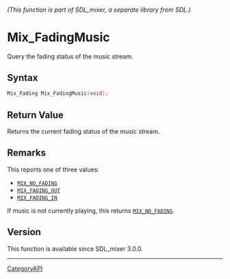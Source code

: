 ###### (This function is part of SDL_mixer, a separate library from SDL.)
# Mix_FadingMusic

Query the fading status of the music stream.

## Syntax

```c
Mix_Fading Mix_FadingMusic(void);

```

## Return Value

Returns the current fading status of the music stream.

## Remarks

This reports one of three values:

- [`MIX_NO_FADING`](MIX_NO_FADING)
- [`MIX_FADING_OUT`](MIX_FADING_OUT)
- [`MIX_FADING_IN`](MIX_FADING_IN)

If music is not currently playing, this returns
[`MIX_NO_FADING`](MIX_NO_FADING).

## Version

This function is available since SDL_mixer 3.0.0.

----
[CategoryAPI](CategoryAPI.md)

